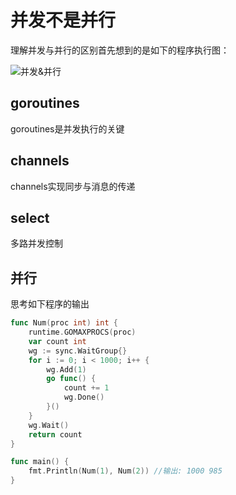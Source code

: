 # 并发不是并行

理解并发与并行的区别首先想到的是如下的程序执行图：

![并发&并行](https://iscod.github.io/images/cp1.png)

## goroutines

goroutines是并发执行的关键

## channels

channels实现同步与消息的传递

## select 

多路并发控制


## 并行




思考如下程序的输出

```go
func Num(proc int) int {
	runtime.GOMAXPROCS(proc)
	var count int
	wg := sync.WaitGroup{}
	for i := 0; i < 1000; i++ {
		wg.Add(1)
		go func() {
			count += 1
			wg.Done()
		}()
	}
	wg.Wait()
	return count
}

func main() {
	fmt.Println(Num(1), Num(2)) //输出: 1000 985
}
```